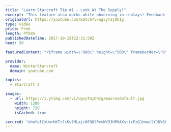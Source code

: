 ```yaml
---
title: "Learn Starcraft Tip #1 - Look At The Supply!"
excerpt: "This feature also works while observing in replays! Feedback and tip suggestions are appreciated :)"
originalUrl: https://youtube.com/watch?v=ugvyTajOhIg
type: video
price: Free
length: PT58S
publishedDateTime: 2017-10-19T22:31:50Z
heat: 50

featuredContent: "<iframe width=\"800\" height=\"500\" frameborder=\"0\" src=\"https://www.youtube.com/embed/ugvyTajOhIg\" allow=\"accelerometer; autoplay; encrypted-media; gyroscope; picture-in-picture\" allowfullscreen></iframe>"

provider:
  name: WinterStarcraft
  domain: youtube.com

topics:
  - StarCraft 2

images:
  - url: https://i.ytimg.com/vi/ugvyTajOhIg/maxresdefault.jpg
    width: 1280
    height: 720
    isCached: true

secured: "ohoYalCxUwrbKTzliKv7MLaji0638lPxvWV9JHPHAXstixFzQJemwilYJUVQKdURE6GPoWuKAHDnThkHSn/HwH9OiNoeUoPlLxlCrEZNtijzJfnpPBQxN/Oppp0XYGlKRq0QRu02k3utKO89FVY+EEM+He/gbuhoGhpTOD/LhDHL3LHFmc0H2dNjYoI087vJV23UbkpP3+rcvhgKYhjQr8okQ2EUWYPUFr+PY1UVyyKT2oO8L7V7bXs6v5+WXoLb54o3OiMoDgyvC2B1KcOdkAMeEqLhrYaQh7eH0Np404XCtCi7uXWpNFzK6mtMuPfAvwUH+bEqayUlHCQsDgJ3x9qX9b0Rzi3h2H1tzvf4hEgnFV0n8Nf1JruMGr/xBwImm5t5Z5zgsdFde9p6wdtgUvvwau6u91yBzJl1qE/aY9w=;6xoRLNg0QNQ1nsZbJo2rsQ=="
---
```



